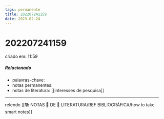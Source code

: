 ```yaml
---
tags: permanente
title: 202207241159
date: 2023-02-24
---
```

# 202207241159
criado em: 11:59

##### Relacionado
- palavras-chave:
- notas permanentes:
- notas de literatura:
[[interesses de pesquisa]]

---
relendo [[📚 NOTAS 📖 DE 📘 LITERATURA/REF BIBLIOGRÁFICA/how to take smart notes]]


